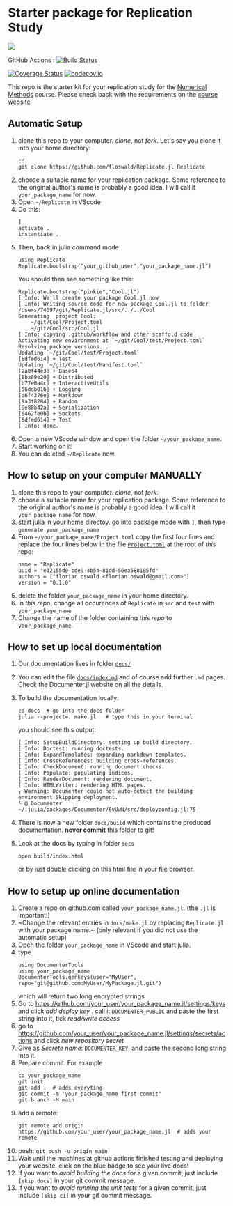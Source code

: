 # Starter package for Replication Study

<!-- [![](https://img.shields.io/badge/docs-stable-blue.svg)](https://floswald.github.io/Replicate.jl/stable) -->
[![](https://img.shields.io/badge/docs-dev-blue.svg)](https://floswald.github.io/Replicate.jl/dev)

GitHub Actions : [![Build Status](https://github.com/floswald/Replicate.jl/workflows/CI/badge.svg)](https://github.com/floswald/Replicate.jl/actions?query=workflow%3ACI+branch%3Amaster)


[![Coverage Status](https://coveralls.io/repos/floswald/Replicate.jl/badge.svg?branch=master)](https://coveralls.io/r/floswald/Replicate.jl?branch=master)
[![codecov.io](http://codecov.io/github/floswald/Replicate.jl/coverage.svg?branch=master)](http://codecov.io/github/floswald/Replicate.jl?branch=master)


This repo is the starter kit for your replication study for the [Numerical Methods](https://floswald.github.io/NumericalMethods/) course. Please check back with the requirements on the [course website](https://floswald.github.io/NumericalMethods/#term_project)

## Automatic Setup

1. clone this repo to your computer. *clone*, not *fork*. Let's say you clone it into your home directory:
    ```
    cd
    git clone https://github.com/floswald/Replicate.jl Replicate
    ```
2. choose a suitable name for your replication package. Some reference to the original author's name is probably a good idea. I will call it `your_package_name` for now. 
4. Open `~/Replicate` in VScode
5. Do this:
    ```
    ] 
    activate .
    instantiate .
    ```
6. Then, back in julia command mode
    ```
    using Replicate
    Replicate.bootstrap("your_github_user","your_package_name.jl")
    ```
    You should then see something like this:
    ``` 
    Replicate.bootstrap("pinkie","Cool.jl")
    [ Info: We'll create your package Cool.jl now
    [ Info: Writing source code for new package Cool.jl to folder /Users/74097/git/Replicate.jl/src/../../Cool
    Generating  project Cool:
        ~/git/Cool/Project.toml
        ~/git/Cool/src/Cool.jl
    [ Info: copying .github/workflow and other scaffold code
    Activating new environment at `~/git/Cool/test/Project.toml`
    Resolving package versions...
    Updating `~/git/Cool/test/Project.toml`
    [8dfed614] + Test
    Updating `~/git/Cool/test/Manifest.toml`
    [2a0f44e3] + Base64
    [8ba89e20] + Distributed
    [b77e0a4c] + InteractiveUtils
    [56ddb016] + Logging
    [d6f4376e] + Markdown
    [9a3f8284] + Random
    [9e88b42a] + Serialization
    [6462fe0b] + Sockets
    [8dfed614] + Test
    [ Info: done.
    ```
7. Open a new VScode window and open the folder `~/your_package_name`.
8. Start working on it!
9. You can deleted `~/Replicate` now.



## How to setup on your computer MANUALLY

1. clone this repo to your computer. *clone*, not *fork*.
2. choose a suitable name for your replication package. Some reference to the original author's name is probably a good idea. I will call it `your_package_name` for now.
3. start julia in your home directoy. go into package mode with `]`, then type `generate your_package_name`
4. From `~/your_package_name/Project.toml` copy the first four lines and replace the four lines below in the file [`Project.toml`](Project.toml) at the root of *this* repo:
    ```
    name = "Replicate"
    uuid = "e32155d0-cde9-4b54-81dd-56ea588185fd"
    authors = ["florian oswald <florian.oswald@gmail.com>"]
    version = "0.1.0"
    ```
5. delete the folder `your_package_name` in your home directory.
5. In *this repo*, change all occurences of `Replicate` in `src` and `test` with `your_package_name`
6. Change the name of the folder containing *this repo* to `your_package_name`.

## How to set up local documentation

1. Our documentation lives in folder [`docs/`](docs)
2. You can edit the file [`docs/index.md`](docs/index.md) and of course add further `.md` pages. Check the Documenter.jl website on all the details.
3. To build the documentation locally:
    ```
    cd docs  # go into the docs folder
    julia --project=. make.jl   # type this in your terminal
    ```

    you should see this output:
    
    ```
    [ Info: SetupBuildDirectory: setting up build directory.
    [ Info: Doctest: running doctests.
    [ Info: ExpandTemplates: expanding markdown templates.
    [ Info: CrossReferences: building cross-references.
    [ Info: CheckDocument: running document checks.
    [ Info: Populate: populating indices.
    [ Info: RenderDocument: rendering document.
    [ Info: HTMLWriter: rendering HTML pages.
    ┌ Warning: Documenter could not auto-detect the building environment Skipping deployment.
    └ @ Documenter ~/.julia/packages/Documenter/6vUwN/src/deployconfig.jl:75
    ```
4. There is now a new folder `docs/build` which contains the produced documentation. **never commit** this folder to git!
5. Look at the docs by typing in folder `docs`
    ```
    open build/index.html
    ```
    or by just double clicking on this html file in your file browser.



## How to setup up online documentation

1. Create a repo on github.com called `your_package_name.jl`. (the `.jl` is important!)
2. ~Change the relevant entries in `docs/make.jl` by replacing `Replicate.jl` with your package name.~ (only relevant if you did not use the automatic setup)
3. Open the folder `your_package_name` in VScode and start julia.
4. type
    ```
    using DocumenterTools
    using your_package_name
    DocumenterTools.genkeys(user="MyUser", repo="git@github.com:MyUser/MyPackage.jl.git")
    ```
    which will return two long encrypted strings
5. Go to https://github.com/your_user/your_package_name.jl/settings/keys and click _add deploy key_ . call it `DOCUMENTER_PUBLIC` and paste the first string into it, tick _read/write access_
6. go to https://github.com/your_user/your_package_name.jl/settings/secrets/actions and click *new repository secret*
7. Give as *Secrete name*: `DOCUMENTER_KEY`, and paste the second long string into it.
8. Prepare commit. For example
    ```
    cd your_package_name
    git init
    git add .  # adds everyting
    git commit -m 'your_package_name first commit'
    git branch -M main
    ```
9. add a remote:
    ```
    git remote add origin https://github.com/your_user/your_package_name.jl  # adds your remote
    ```
10. push: `git push -u origin main`
11. Wait until the machines at github actions finished testing and deploying your website. click on the blue badge to see your live docs!
12. If you want to _avoid building the docs_ for a given commit, just include `[skip docs]` in your git commit message.
13. If you want to _avoid running the unit tests_ for a given commit, just include `[skip ci]` in your git commit message.

